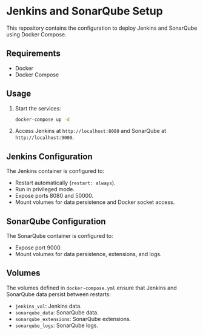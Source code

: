 
# Jenkins and SonarQube Setup

This repository contains the configuration to deploy Jenkins and SonarQube using Docker Compose.

## Requirements

- Docker
- Docker Compose

## Usage

1. Start the services:
    ```sh
    docker-compose up -d
    ```

2. Access Jenkins at `http://localhost:8080` and SonarQube at `http://localhost:9000`.

## Jenkins Configuration

The Jenkins container is configured to:

- Restart automatically (`restart: always`).
- Run in privileged mode.
- Expose ports 8080 and 50000.
- Mount volumes for data persistence and Docker socket access.

## SonarQube Configuration

The SonarQube container is configured to:

- Expose port 9000.
- Mount volumes for data persistence, extensions, and logs.

## Volumes

The volumes defined in `docker-compose.yml` ensure that Jenkins and SonarQube data persist between restarts:

- `jenkins_vol`: Jenkins data.
- `sonarqube_data`: SonarQube data.
- `sonarqube_extensions`: SonarQube extensions.
- `sonarqube_logs`: SonarQube logs.

